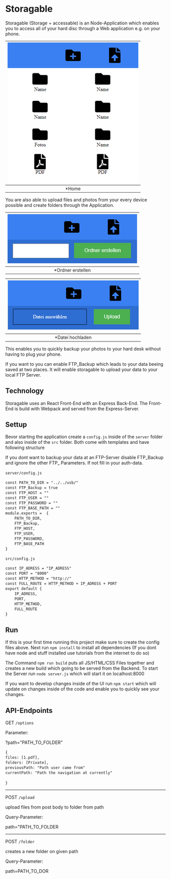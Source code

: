 # Storagable

Storagable (Storage + accessable) is an Node-Application which enables you to access all of your hard disc through a Web application e.g. on your phone.

|![Image Home](static/Images/home.png) |
|:--:|
| *Home |


You are also able to upload files and photos from your every device possible and create folders through the Application.

|![Image Home](static/Images/ordner.png) |
|:--:|
| *Ordner erstellen |

|![Image Home](static/Images/upload.png) |
|:--:|
| *Datei hochladen |

This enables you to quickly backup your photos to your hard desk without having to plug your phone.

If you want to you can enable FTP_Backup which leads to your data beeing saved at 
two places. It will enable storagable to upload your data to your local FTP Server.

## Technology

Storagable uses an React Front-End with an Express Back-End. The Front-End is build with Webpack and served from the Express-Server.

## Settup

Bevor starting the application create a `config.js` inside of the `server` folder and also inside of the `src` folder. Both come with templates and have following structure

If you dont want to backup your data at an FTP-Server disable FTP_Backup and ignore the other FTP_ Parameters. If not fill in your auth-data.

`server/config.js`

```
const PATH_TO_DIR = "../../usb/"
const FTP_Backup = true
const FTP_HOST = ""
const FTP_USER = ""
const FTP_PASSWORD = ""
const FTP_BASE_PATH = ""
module.exports =  {
    PATH_TO_DIR,
    FTP_Backup,
    FTP_HOST,
    FTP_USER,
    FTP_PASSWORD,
    FTP_BASE_PATH
}
```

`src/config.js`

```
const IP_ADRESS = "IP_ADRESS"
const PORT = "8000"
const HTTP_METHOD = "http://"
const FULL_ROUTE = HTTP_METHOD + IP_ADRESS + PORT
export default {
    IP_ADRESS,
    PORT,
    HTTP_METHOD,
    FULL_ROUTE
}
```

## Run

If this is your first time running this project make sure to create the config files above. Next run `npm install` to install all dependencies (If you dont have node and stuff installed use tutorials from the internet to do so)

The Command `npm run build` puts all JS/HTML/CSS Files together and creates a new build which going to be served from the Backend. To start the Server run `node server.js` which will start it on localhost:8000

If you want to develop changes inside of the UI run `npm start` which will update on changes inside of the code and enable you to quickly see your changes.


## API-Endpoints

GET `/options`

Parameter:

?path="PATH_TO_FOLDER"

```
{
files: [1.pdf],
folders: [Private],
previousPath: "Path user came from"
currentPath: "Path the navigation at currently"

}
```
___

POST `/upload`

upload files from post body to folder from path

Query-Parameter:

path="PATH_TO_FOLDER

___


POST `/folder`

creates a new folder on given path

Query-Parameter:

path=PATH_TO_DOR